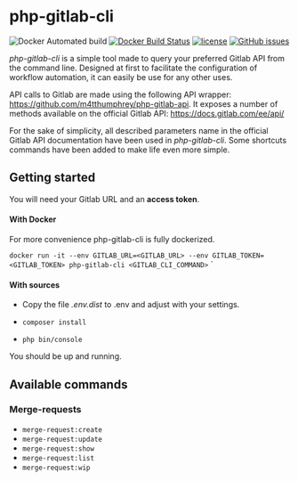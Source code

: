 # php-gitlab-cli

![Docker Automated build](https://img.shields.io/docker/automated/noglitchyo/php-gitlab-cli.svg?style=flat-square)
[![Docker Build Status](https://img.shields.io/docker/build/noglitchyo/php-gitlab-cli.svg?style=flat-square)](https://hub.docker.com/r/noglitchyo/php-gitlab-cli/builds/)
[![license](https://img.shields.io/github/license/noglitchyo/php-gitlab-cli.svg?style=flat-square)](https://github.com/noglitchyo/php-gitlab-cli/blob/master/LICENSE)
[![GitHub issues](https://img.shields.io/github/issues/noglitchyo/php-gitlab-cli.svg?style=flat-square)](https://github.com/noglitchyo/php-gitlab-cli/issues)

*php-gitlab-cli* is a simple tool made to query your preferred Gitlab API from the command line.
Designed at first to facilitate the configuration of workflow automation, it can easily be use for any other uses.

API calls to Gitlab are made using the following API wrapper: https://github.com/m4tthumphrey/php-gitlab-api. 
It exposes a number of methods available on the official Gitlab API: https://docs.gitlab.com/ee/api/

For the sake of simplicity, all described parameters name in the official Gitlab API documentation have been used in *php-gitlab-cli*.
Some shortcuts commands have been added to make life even more simple.

## Getting started

You will need your Gitlab URL and an **access token**.

#### With Docker

For more convenience php-gitlab-cli is fully dockerized.

`docker run -it --env GITLAB_URL=<GITLAB_URL> --env GITLAB_TOKEN=<GITLAB_TOKEN> php-gitlab-cli <GITLAB_CLI_COMMAND>` `

#### With sources

- Copy the file *.env.dist* to .env and adjust with your settings. 

- `composer install`

- `php bin/console`

You should be up and running.

## Available commands

### Merge-requests

- `merge-request:create`
- `merge-request:update`
- `merge-request:show`
- `merge-request:list`
- `merge-request:wip`



